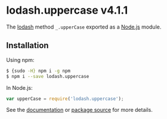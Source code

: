 # lodash.uppercase v4.1.1

The [lodash](https://lodash.com/) method `_.upperCase` exported as a [Node.js](https://nodejs.org/) module.

## Installation

Using npm:
```bash
$ {sudo -H} npm i -g npm
$ npm i --save lodash.uppercase
```

In Node.js:
```js
var upperCase = require('lodash.uppercase');
```

See the [documentation](https://lodash.com/docs#upperCase) or [package source](https://github.com/lodash/lodash/blob/4.1.1-npm-packages/lodash.uppercase) for more details.
